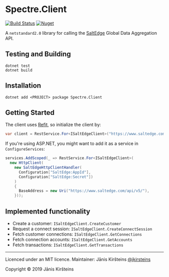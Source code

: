 # Spectre.Client

[![Build Status](https://dev.azure.com/jkirsteins/Spectre.Client/_apis/build/status/kirsis.Spectre.Client?branchName=master)](https://dev.azure.com/jkirsteins/Spectre.Client/_build/latest?definitionId=1&branchName=master) [![Nuget](https://img.shields.io/nuget/v/Spectre.Client?color=blue&style=flat)](https://www.nuget.org/packages/Spectre.Client/)

A `netstandard2.0` library for calling the <a href="https://www.saltedge.com/products/spectre">SaltEdge</a> Global Data Aggregation API.

## Testing and Building

    dotnet test
    dotnet build

## Installation

    dotnet add <PROJECT> package Spectre.Client

## Getting Started

The client uses [Refit](https://github.com/reactiveui/refit), so initialize the client by:

```csharp
var client = RestService.For<ISaltEdgeClient>("https://www.saltedge.com/api/v5/");
```

If you're using ASP.NET, you might want to add it as a service in `ConfigureServices`:

```csharp
services.AddScoped(_ => RestService.For<ISaltEdgeClient>(
  new HttpClient(
    new SaltEdgeHttpClientHandler(
      Configuration["SaltEdge:AppId"],
      Configuration["SaltEdge:Secret"])
    )
    {
      BaseAddress = new Uri("https://www.saltedge.com/api/v5/"),
    }));
```

## Implemented functionality

- Create a customer: `ISaltEdgeClient.CreateCustomer`
- Request a connect session: `ISaltEdgeClient.CreateConnectSession`
- Fetch customer connections: `ISaltEdgeClient.GetConnections`
- Fetch connection accounts: `ISaltEdgeClient.GetAccounts`
- Fetch transactions: `ISaltEdgeClient.GetTransactions`

---

Licenced under an MIT licence. Maintainer: Jānis Kiršteins [@jkirsteins](https://twitter.com/jkirsteins)

Copyright &copy; 2019 Jānis Kiršteins
